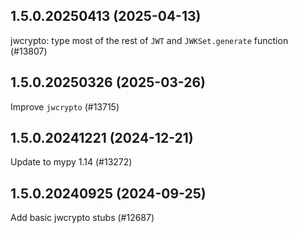 ## 1.5.0.20250413 (2025-04-13)

jwcrypto: type most of the rest of `JWT` and `JWKSet.generate` function (#13807)

## 1.5.0.20250326 (2025-03-26)

Improve `jwcrypto` (#13715)

## 1.5.0.20241221 (2024-12-21)

Update to mypy 1.14 (#13272)

## 1.5.0.20240925 (2024-09-25)

Add basic jwcrypto stubs (#12687)

